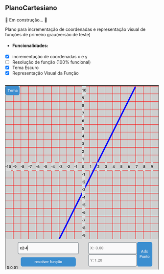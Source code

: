 ## PlanoCartesiano

🚧 Em construção...  🚧

Plano para incrementação de coordenadas e representação visual de funções de primeiro grau(versão de teste)

- #### Funcionalidades:

 - [x] incrementação de coordenadas x e y
 - [ ] Resolução de função (100% funcional)
 - [x] Tema Escuro
 - [x] Representação Visual da Função
 
 ##

![plot](./assets/readme/Capturar.png)
